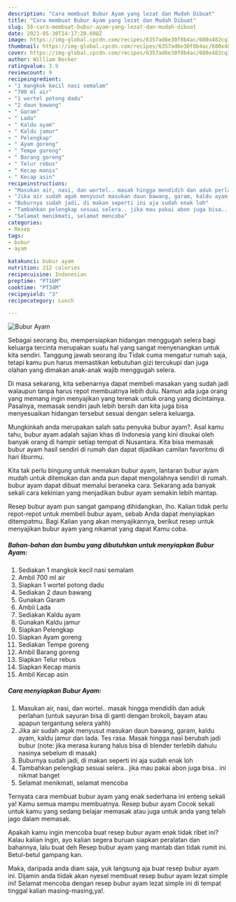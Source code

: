 ```yaml
---
description: "Cara membuat Bubur Ayam yang lezat dan Mudah Dibuat"
title: "Cara membuat Bubur Ayam yang lezat dan Mudah Dibuat"
slug: 58-cara-membuat-bubur-ayam-yang-lezat-dan-mudah-dibuat
date: 2021-05-30T14:17:28.698Z
image: https://img-global.cpcdn.com/recipes/6357ad6e30f8b4ac/680x482cq70/bubur-ayam-foto-resep-utama.jpg
thumbnail: https://img-global.cpcdn.com/recipes/6357ad6e30f8b4ac/680x482cq70/bubur-ayam-foto-resep-utama.jpg
cover: https://img-global.cpcdn.com/recipes/6357ad6e30f8b4ac/680x482cq70/bubur-ayam-foto-resep-utama.jpg
author: William Becker
ratingvalue: 3.9
reviewcount: 9
recipeingredient:
- "1 mangkok kecil nasi semalam"
- "700 ml air"
- "1 wortel potong dadu"
- "2 daun bawang"
- " Garam"
- " Lada"
- " Kaldu ayam"
- " Kaldu jamur"
- " Pelengkap"
- " Ayam goreng"
- " Tempe goreng"
- " Barang goreng"
- " Telur rebus"
- " Kecap manis"
- " Kecap asin"
recipeinstructions:
- "Masukan air, nasi, dan wortel.. masak hingga mendidih dan aduk perlahan (untuk sayuran bisa di ganti dengan brokoli, bayam atau apapun tergantung selera yahh)"
- "Jika air sudah agak menyusut masukan daun bawang, garam, kaldu ayam, kaldu jamur dan lada. Tes rasa. Masak hingga nasi berubah jadi bubur (note: jika merasa kurang halus bisa di blender terlebih dahulu nasinya sebelum di masak)"
- "Buburnya sudah jadi, di makan seperti ini aja sudah enak loh"
- "Tambahkan pelengkap sesuai selera.. jika mau pakai abon juga bisa.. ini nikmat banget"
- "Selamat menikmati, selamat mencoba"
categories:
- Resep
tags:
- bubur
- ayam

katakunci: bubur ayam 
nutrition: 212 calories
recipecuisine: Indonesian
preptime: "PT16M"
cooktime: "PT34M"
recipeyield: "3"
recipecategory: Lunch

---
```



![Bubur Ayam](https://img-global.cpcdn.com/recipes/6357ad6e30f8b4ac/680x482cq70/bubur-ayam-foto-resep-utama.jpg)

Sebagai seorang ibu, mempersiapkan hidangan menggugah selera bagi keluarga tercinta merupakan suatu hal yang sangat menyenangkan untuk kita sendiri. Tanggung jawab seorang ibu Tidak cuma mengatur rumah saja, tetapi kamu pun harus memastikan kebutuhan gizi tercukupi dan juga olahan yang dimakan anak-anak wajib menggugah selera.

Di masa  sekarang, kita sebenarnya dapat membeli masakan yang sudah jadi walaupun tanpa harus repot membuatnya lebih dulu. Namun ada juga orang yang memang ingin menyajikan yang terenak untuk orang yang dicintainya. Pasalnya, memasak sendiri jauh lebih bersih dan kita juga bisa menyesuaikan hidangan tersebut sesuai dengan selera keluarga. 



Mungkinkah anda merupakan salah satu penyuka bubur ayam?. Asal kamu tahu, bubur ayam adalah sajian khas di Indonesia yang kini disukai oleh banyak orang di hampir setiap tempat di Nusantara. Kita bisa memasak bubur ayam hasil sendiri di rumah dan dapat dijadikan camilan favoritmu di hari liburmu.

Kita tak perlu bingung untuk memakan bubur ayam, lantaran bubur ayam mudah untuk ditemukan dan anda pun dapat mengolahnya sendiri di rumah. bubur ayam dapat dibuat memalui beraneka cara. Sekarang ada banyak sekali cara kekinian yang menjadikan bubur ayam semakin lebih mantap.

Resep bubur ayam pun sangat gampang dihidangkan, lho. Kalian tidak perlu repot-repot untuk membeli bubur ayam, sebab Anda dapat menyiapkan ditempatmu. Bagi Kalian yang akan menyajikannya, berikut resep untuk menyajikan bubur ayam yang nikamat yang dapat Kamu coba.

<!--inarticleads1-->

##### Bahan-bahan dan bumbu yang dibutuhkan untuk menyiapkan Bubur Ayam:

1. Sediakan 1 mangkok kecil nasi semalam
1. Ambil 700 ml air
1. Siapkan 1 wortel potong dadu
1. Sediakan 2 daun bawang
1. Gunakan  Garam
1. Ambil  Lada
1. Sediakan  Kaldu ayam
1. Gunakan  Kaldu jamur
1. Siapkan  Pelengkap
1. Siapkan  Ayam goreng
1. Sediakan  Tempe goreng
1. Ambil  Barang goreng
1. Siapkan  Telur rebus
1. Siapkan  Kecap manis
1. Ambil  Kecap asin




<!--inarticleads2-->

##### Cara menyiapkan Bubur Ayam:

1. Masukan air, nasi, dan wortel.. masak hingga mendidih dan aduk perlahan (untuk sayuran bisa di ganti dengan brokoli, bayam atau apapun tergantung selera yahh)
1. Jika air sudah agak menyusut masukan daun bawang, garam, kaldu ayam, kaldu jamur dan lada. Tes rasa. Masak hingga nasi berubah jadi bubur (note: jika merasa kurang halus bisa di blender terlebih dahulu nasinya sebelum di masak)
1. Buburnya sudah jadi, di makan seperti ini aja sudah enak loh
1. Tambahkan pelengkap sesuai selera.. jika mau pakai abon juga bisa.. ini nikmat banget
1. Selamat menikmati, selamat mencoba




Ternyata cara membuat bubur ayam yang enak sederhana ini enteng sekali ya! Kamu semua mampu membuatnya. Resep bubur ayam Cocok sekali untuk kamu yang sedang belajar memasak atau juga untuk anda yang telah jago dalam memasak.

Apakah kamu ingin mencoba buat resep bubur ayam enak tidak ribet ini? Kalau kalian ingin, ayo kalian segera buruan siapkan peralatan dan bahannya, lalu buat deh Resep bubur ayam yang mantab dan tidak rumit ini. Betul-betul gampang kan. 

Maka, daripada anda diam saja, yuk langsung aja buat resep bubur ayam ini. Dijamin anda tiidak akan nyesel membuat resep bubur ayam lezat simple ini! Selamat mencoba dengan resep bubur ayam lezat simple ini di tempat tinggal kalian masing-masing,ya!.

